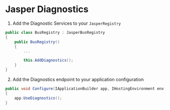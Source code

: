 # Jasper Diagnostics

1. Add the Diagnostic Services to your `JasperRegistry`

```csharp
public class BusRegistry : JasperBusRegistry
{
    public BusRegistry()
    {
        ...

        this.AddDiagnostics();
    }
}
```

2.  Add the Diagnostics endpoint to your application configuration

```csharp
public void Configure(IApplicationBuilder app, IHostingEnvironment env, ILoggerFactory loggerFactory)
{
    app.UseDiagnostics();
}
```
